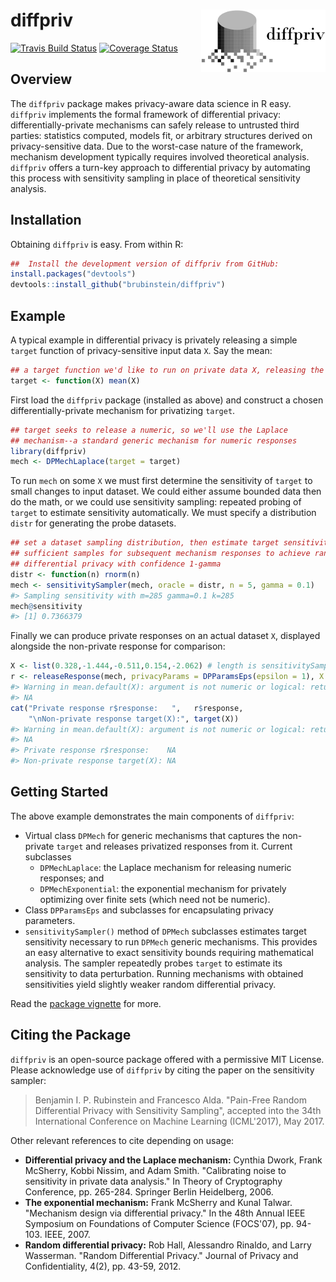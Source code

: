 <!-- README.md is generated from README.Rmd. Please edit that file -->
diffpriv <img src="man/figures/logo.png" align="right" />
=========================================================

[![Travis Build Status](https://travis-ci.org/brubinstein/diffpriv.svg?branch=master)](https://travis-ci.org/brubinstein/diffpriv) [![Coverage Status](https://img.shields.io/codecov/c/github/brubinstein/diffpriv/master.svg)](https://codecov.io/github/brubinstein/diffpriv?branch=master)

Overview
--------

The `diffpriv` package makes privacy-aware data science in R easy. `diffpriv` implements the formal framework of differential privacy: differentially-private mechanisms can safely release to untrusted third parties: statistics computed, models fit, or arbitrary structures derived on privacy-sensitive data. Due to the worst-case nature of the framework, mechanism development typically requires involved theoretical analysis. `diffpriv` offers a turn-key approach to differential privacy by automating this process with sensitivity sampling in place of theoretical sensitivity analysis.

Installation
------------

Obtaining `diffpriv` is easy. From within R:

``` r
##  Install the development version of diffpriv from GitHub:
install.packages("devtools")
devtools::install_github("brubinstein/diffpriv")
```

Example
-------

A typical example in differential privacy is privately releasing a simple `target` function of privacy-sensitive input data `X`. Say the mean:

``` r
## a target function we'd like to run on private data X, releasing the result
target <- function(X) mean(X)
```

First load the `diffpriv` package (installed as above) and construct a chosen differentially-private mechanism for privatizing `target`.

``` r
## target seeks to release a numeric, so we'll use the Laplace 
## mechanism--a standard generic mechanism for numeric responses
library(diffpriv)
mech <- DPMechLaplace(target = target)
```

To run `mech` on some `X` we must first determine the sensitivity of `target` to small changes to input dataset. We could either assume bounded data then do the math, or we could use sensitivity sampling: repeated probing of `target` to estimate sensitivity automatically. We must specify a distribution `distr` for generating the probe datasets.

``` r
## set a dataset sampling distribution, then estimate target sensitivity with
## sufficient samples for subsequent mechanism responses to achieve random
## differential privacy with confidence 1-gamma
distr <- function(n) rnorm(n)
mech <- sensitivitySampler(mech, oracle = distr, n = 5, gamma = 0.1)
#> Sampling sensitivity with m=285 gamma=0.1 k=285
mech@sensitivity
#> [1] 0.7366379
```

Finally we can produce private responses on an actual dataset `X`, displayed alongside the non-private response for comparison:

``` r
X <- list(0.328,-1.444,-0.511,0.154,-2.062) # length is sensitivitySampler() n
r <- releaseResponse(mech, privacyParams = DPParamsEps(epsilon = 1), X = X)
#> Warning in mean.default(X): argument is not numeric or logical: returning
#> NA
cat("Private response r$response:   ",   r$response,
    "\nNon-private response target(X):", target(X))
#> Warning in mean.default(X): argument is not numeric or logical: returning
#> NA
#> Private response r$response:    NA 
#> Non-private response target(X): NA
```

Getting Started
---------------

The above example demonstrates the main components of `diffpriv`:

-   Virtual class `DPMech` for generic mechanisms that captures the non-private `target` and releases privatized responses from it. Current subclasses
    -   `DPMechLaplace`: the Laplace mechanism for releasing numeric responses; and
    -   `DPMechExponential`: the exponential mechanism for privately optimizing over finite sets (which need not be numeric).
-   Class `DPParamsEps` and subclasses for encapsulating privacy parameters.
-   `sensitivitySampler()` method of `DPMech` subclasses estimates target sensitivity necessary to run `DPMech` generic mechanisms. This provides an easy alternative to exact sensitivity bounds requiring mathematical analysis. The sampler repeatedly probes `target` to estimate its sensitivity to data perturbation. Running mechanisms with obtained sensitivities yield slightly weaker random differential privacy.

Read the [package vignette](inst/doc/diffpriv.pdf) for more.

Citing the Package
------------------

`diffpriv` is an open-source package offered with a permissive MIT License. Please acknowledge use of `diffpriv` by citing the paper on the sensitivity sampler:

> Benjamin I. P. Rubinstein and Francesco Alda. "Pain-Free Random Differential Privacy with Sensitivity Sampling", accepted into the 34th International Conference on Machine Learning (ICML'2017), May 2017.

Other relevant references to cite depending on usage:

-   **Differential privacy and the Laplace mechanism:** Cynthia Dwork, Frank McSherry, Kobbi Nissim, and Adam Smith. "Calibrating noise to sensitivity in private data analysis." In Theory of Cryptography Conference, pp. 265-284. Springer Berlin Heidelberg, 2006.
-   **The exponential mechanism:** Frank McSherry and Kunal Talwar. "Mechanism design via differential privacy." In the 48th Annual IEEE Symposium on Foundations of Computer Science (FOCS'07), pp. 94-103. IEEE, 2007.
-   **Random differential privacy:** Rob Hall, Alessandro Rinaldo, and Larry Wasserman. "Random Differential Privacy." Journal of Privacy and Confidentiality, 4(2), pp. 43-59, 2012.
